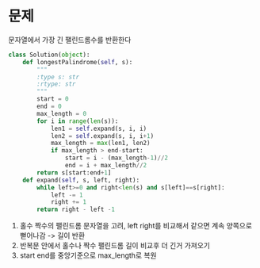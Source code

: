 # 문제
문자열에서 가장 긴 팰린드롬수를 반환한다

```python
class Solution(object):
    def longestPalindrome(self, s):
        """
        :type s: str
        :rtype: str
        """
        start = 0
        end = 0
        max_length = 0
        for i in range(len(s)):
            len1 = self.expand(s, i, i)
            len2 = self.expand(s, i, i+1)
            max_length = max(len1, len2)
            if max_length > end-start:
                start = i - (max_length-1)//2
                end = i + max_length//2
        return s[start:end+1]
    def expand(self, s, left, right):
        while left>=0 and right<len(s) and s[left]==s[right]:
            left -= 1
            right += 1
        return right - left -1
```
1. 홀수 짝수의 팰린드롬 문자열을 고려, left right를 비교해서 같으면 계속 양쪽으로 뻗어나감
-> 길이 반환
2. 반복문 안에서 홀수나 짝수 팰린드롬 길이 비교후 더 긴거 가져오기
3. start end를 중앙기준으로 max_length로 복원
